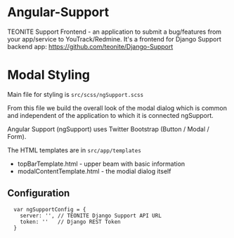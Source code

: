 Angular-Support
===============

TEONITE Support Frontend - an application to submit a bug/features from your app/service to YouTrack/Redmine.
It's a frontend for Django Support backend app: https://github.com/teonite/Django-Support

Modal Styling
=============

Main file for styling is ``src/scss/ngSupport.scss``

From this file we build the overall look of the modal dialog which is common and independent of the application to which it is connected ngSupport.

Angular Support (ngSupport) uses Twitter Bootstrap (Button / Modal / Form).

The HTML templates are in ``src/app/templates``

- topBarTemplate.html - upper beam with basic information
- modalContentTemplate.html - the modial dialog itself

Configuration
-------------

```
  var ngSupportConfig = {
    server: '', // TEONITE Django Support API URL
    token: ''   // Django REST Token
  }
```
